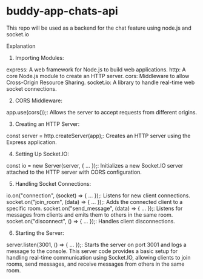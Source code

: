 # buddy-app-chats-api
This repo will be used as a backend for the chat feature using node.js and socket.io


Explanation 

1. Importing Modules:

express: A web framework for Node.js to build web applications.
http: A core Node.js module to create an HTTP server.
cors: Middleware to allow Cross-Origin Resource Sharing.
socket.io: A library to handle real-time web socket connections.

2. CORS Middleware:

app.use(cors());: Allows the server to accept requests from different origins.

3. Creating an HTTP Server:

const server = http.createServer(app);: Creates an HTTP server using the Express application.

4. Setting Up Socket.IO:

const io = new Server(server, { ... });: Initializes a new Socket.IO server attached to the HTTP server with CORS configuration.

5. Handling Socket Connections:

io.on("connection", (socket) => { ... });: Listens for new client connections.
socket.on("join_room", (data) => { ... });: Adds the connected client to a specific room.
socket.on("send_message", (data) => { ... });: Listens for messages from clients and emits them to others in the same room.
socket.on("disconnect", () => { ... });: Handles client disconnections.

6. Starting the Server:

server.listen(3001, () => { ... });: Starts the server on port 3001 and logs a message to the console.
This server code provides a basic setup for handling real-time communication using Socket.IO, allowing clients to join rooms, send messages, and receive messages from others in the same room.
